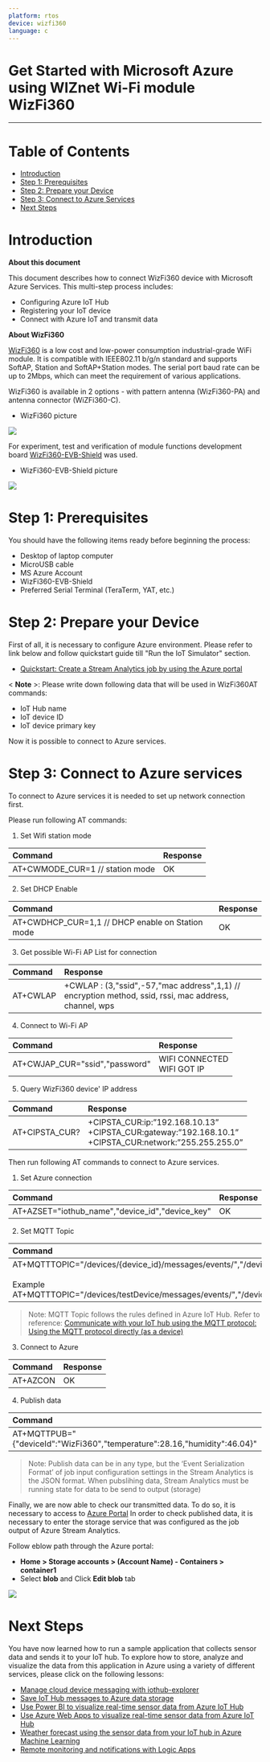 ```yaml
---
platform: rtos
device: wizfi360
language: c
---
```


Get Started with Microsoft Azure using WIZnet Wi-Fi module WizFi360
===
---

# Table of Contents

-   [Introduction](#Introduction)
-   [Step 1: Prerequisites](#Prerequisites)
-   [Step 2: Prepare your Device](#PrepareDevice)
-   [Step 3: Connect to Azure Services](#Build)
-   [Next Steps](#NextSteps)

<a name="Introduction"></a>
# Introduction

**About this document**

This document describes how to connect WizFi360 device with Microsoft Azure Services. This multi-step process includes:
-   Configuring Azure IoT Hub
-   Registering your IoT device
-   Connect with Azure IoT and transmit data

**About WizFi360**

[WizFi360] is a low cost and low-power consumption industrial-grade WiFi module. It is compatible with IEEE802.11 b/g/n standard and supports SoftAP, Station and SoftAP+Station modes. The serial port baud rate can be up to 2Mbps, which can meet the requirement of various applications.

WizFi360 is available in 2 options - with pattern antenna (WizFi360-PA) and antenna connector (WiZFi360-C).
-   WizFi360 picture

![](./media/wizfi360/WizFi360.png)

For experiment, test and verification of module functions development board [WizFi360-EVB-Shield] was used.

-   WizFi360-EVB-Shield picture

![](./media/wizfi360/wizfi360-evb.JPG)

<a name="Prerequisites"></a>
# Step 1: Prerequisites

You should have the following items ready before beginning the process:
-   Desktop of laptop computer
-   MicroUSB cable
- 	MS Azure Account
-   WizFi360-EVB-Shield
-   Preferred Serial Terminal (TeraTerm, YAT, etc.)

<a name="PrepareDevice"></a>
# Step 2: Prepare your Device

First of all, it is necessary to configure Azure environment. 
Please refer to link below and follow quickstart guide till "Run the IoT Simulator" section.
- [Quickstart: Create a Stream Analytics job by using the Azure portal]

< **Note** >: Please write down following data that will be used in WizFi360AT commands:
-   IoT Hub name
-   IoT device ID
-   IoT device primary key

Now it is possible to connect to Azure services.

<a name="Build"></a>
# Step 3: Connect to Azure services

To connect to Azure services it is needed to set up network connection first.

Please run following AT commands:

1.  Set Wifi station mode

| Command | Response |
|:--------|:--------|
| AT+CWMODE_CUR=1 // station mode | OK |

2.  Set DHCP Enable

| Command | Response |
|:--------|:--------|
| AT+CWDHCP_CUR=1,1 // DHCP enable on Station mode | OK |

3.  Get possible Wi-Fi AP List for connection

| Command | Response |
|:--------|:--------|
| AT+CWLAP  | +CWLAP : (3,"ssid",-57,"mac address",1,1) // encryption method, ssid, rssi, mac address, channel, wps |

4.  Connect to Wi-Fi AP

| Command | Response |
|:--------|:--------|
| AT+CWJAP_CUR="ssid","password"  | WIFI CONNECTED <br> WIFI GOT IP |

5.  Query WizFi360 device' IP address

| Command | Response |
|:--------|:--------|
| AT+CIPSTA_CUR?  | +CIPSTA_CUR:ip:”192.168.10.13” <br> +CIPSTA_CUR:gateway:”192.168.10.1” <br> +CIPSTA_CUR:network:”255.255.255.0” |

Then run following AT commands to connect to Azure services.

1.  Set Azure connection


| Command | Response |
|:--------|:--------|
| AT+AZSET="iothub_name","device_id","device_key" | OK |

2. Set MQTT Topic

| Command | Response |
|:--------|:--------|
| AT+MQTTTOPIC="/devices/{device_id}/messages/events/","/devices/{device_id}/messages/devicebound/#"<br><br>Example<br> AT+MQTTTOPIC="/devices/testDevice/messages/events/","/devices/testDevice/messages/devicebound/#"| OK |

> Note: 
> MQTT Topic follows the rules defined in Azure IoT Hub. 
> Refer to reference: [Communicate with your IoT hub using the MQTT protocol: Using the MQTT protocol directly (as a device)]

3. Connect to Azure

| Command | Response |
|:--------|:--------|
| AT+AZCON | OK |

4. Publish data

| Command | Response |
|:--------|:--------|
| AT+MQTTPUB="{"deviceId":"WizFi360","temperature":28.16,"humidity":46.04}" | OK |

> Note:
> Publish data can be in any type, but the ‘Event Serialization Format’ of job input configuration settings in the Stream Analytics is the JSON format.
> When pubslihing data, Stream Analytics must be running state for data to be send to output (storage)

Finally, we are now able to check our transmitted data.
To do so, it is necessary to access to [Azure Portal]
In order to check published data, it is necessary to enter the storage service that was configured as the job output of Azure Stream Analytics.

Follow eblow path through the Azure portal:
-   **Home > Storage accounts > (Account Name) - Containers > container1** 
- Select **blob** and Click **Edit blob** tab

![](./media/wizfi360/data_in_azure.PNG)

<a name="NextSteps"></a>
# Next Steps

You have now learned how to run a sample application that collects sensor data and sends it to your IoT hub. To explore how to store, analyze and visualize the data from this application in Azure using a variety of different services, please click on the following lessons:

-   [Manage cloud device messaging with iothub-explorer]
-   [Save IoT Hub messages to Azure data storage]
-   [Use Power BI to visualize real-time sensor data from Azure IoT Hub]
-   [Use Azure Web Apps to visualize real-time sensor data from Azure IoT Hub]
-   [Weather forecast using the sensor data from your IoT hub in Azure Machine Learning]
-   [Remote monitoring and notifications with Logic Apps]   

[Manage cloud device messaging with iothub-explorer]: https://docs.microsoft.com/en-us/azure/iot-hub/iot-hub-explorer-cloud-device-messaging
[Save IoT Hub messages to Azure data storage]: https://docs.microsoft.com/en-us/azure/iot-hub/iot-hub-store-data-in-azure-table-storage
[Use Power BI to visualize real-time sensor data from Azure IoT Hub]: https://docs.microsoft.com/en-us/azure/iot-hub/iot-hub-live-data-visualization-in-power-bi
[Use Azure Web Apps to visualize real-time sensor data from Azure IoT Hub]: https://docs.microsoft.com/en-us/azure/iot-hub/iot-hub-live-data-visualization-in-web-apps
[Weather forecast using the sensor data from your IoT hub in Azure Machine Learning]: https://docs.microsoft.com/en-us/azure/iot-hub/iot-hub-weather-forecast-machine-learning
[Remote monitoring and notifications with Logic Apps]: https://docs.microsoft.com/en-us/azure/iot-hub/iot-hub-monitoring-notifications-with-azure-logic-apps
[setup-devbox-windows]: https://github.com/Azure/azure-iot-sdk-c/blob/master/doc/devbox_setup.md
[lnk-setup-iot-hub]: ../setup_iothub.md
[lnk-manage-iot-hub]: ../manage_iot_hub.md
[WizFi360]: https://wizwiki.net/wiki/doku.php/products:wizfi360:start
[WizFi360-EVB-Shield]: https://wizwiki.net/wiki/doku.php/products:wizfi360:board:wizfi360-evb:start
[Quickstart: Create a Stream Analytics job by using the Azure portal]: https://docs.microsoft.com/en-us/azure/stream-analytics/stream-analytics-quick-create-portal#next-steps
[Communicate with your IoT hub using the MQTT protocol: Using the MQTT protocol directly (as a device)]: https://docs.microsoft.com/en-us/azure/iot-hub/iot-hub-mqtt-support#using-the-mqtt-protocol-directly-as-a-device
[Azure Portal]: https://portal.azure.com
[WizFi360]: ./media/WizFi360.PNG
[WizFi360-EVB]: ./media/wizfi360-evb.jpg
[DataInAzure]: ./media/data_in_azure.PNG